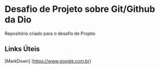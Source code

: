 # Desafio de Projeto sobre Git/Github da Dio
Repositório criado para o desafio de Projeto

## Links Úteis
[MarkDown] (https://www.google.com.br)
